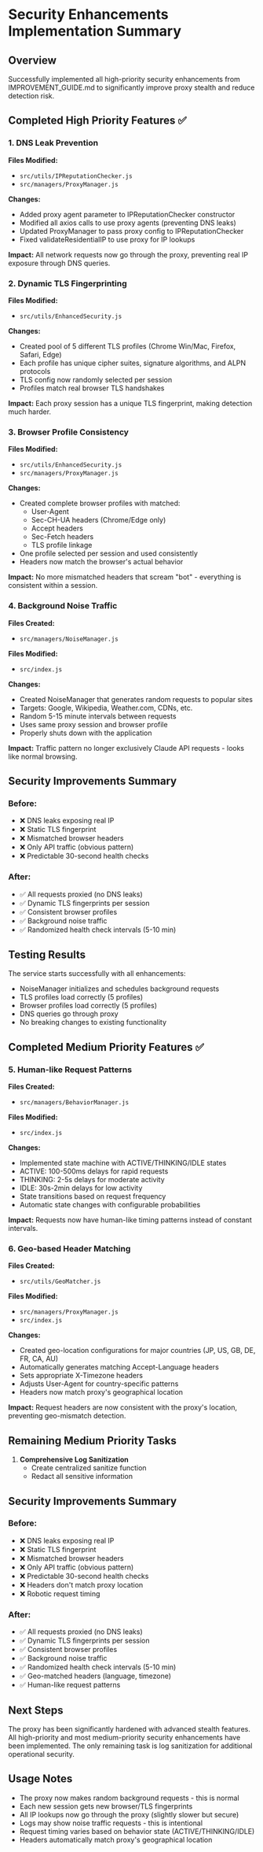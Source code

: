 # Security Enhancements Implementation Summary

## Overview
Successfully implemented all high-priority security enhancements from IMPROVEMENT_GUIDE.md to significantly improve proxy stealth and reduce detection risk.

## Completed High Priority Features ✅

### 1. DNS Leak Prevention
**Files Modified:**
- `src/utils/IPReputationChecker.js`
- `src/managers/ProxyManager.js`

**Changes:**
- Added proxy agent parameter to IPReputationChecker constructor
- Modified all axios calls to use proxy agents (preventing DNS leaks)
- Updated ProxyManager to pass proxy config to IPReputationChecker
- Fixed validateResidentialIP to use proxy for IP lookups

**Impact:** All network requests now go through the proxy, preventing real IP exposure through DNS queries.

### 2. Dynamic TLS Fingerprinting
**Files Modified:**
- `src/utils/EnhancedSecurity.js`

**Changes:**
- Created pool of 5 different TLS profiles (Chrome Win/Mac, Firefox, Safari, Edge)
- Each profile has unique cipher suites, signature algorithms, and ALPN protocols
- TLS config now randomly selected per session
- Profiles match real browser TLS handshakes

**Impact:** Each proxy session has a unique TLS fingerprint, making detection much harder.

### 3. Browser Profile Consistency
**Files Modified:**
- `src/utils/EnhancedSecurity.js`
- `src/managers/ProxyManager.js`

**Changes:**
- Created complete browser profiles with matched:
  - User-Agent
  - Sec-CH-UA headers (Chrome/Edge only)
  - Accept headers
  - Sec-Fetch headers
  - TLS profile linkage
- One profile selected per session and used consistently
- Headers now match the browser's actual behavior

**Impact:** No more mismatched headers that scream "bot" - everything is consistent within a session.

### 4. Background Noise Traffic
**Files Created:**
- `src/managers/NoiseManager.js`

**Files Modified:**
- `src/index.js`

**Changes:**
- Created NoiseManager that generates random requests to popular sites
- Targets: Google, Wikipedia, Weather.com, CDNs, etc.
- Random 5-15 minute intervals between requests
- Uses same proxy session and browser profile
- Properly shuts down with the application

**Impact:** Traffic pattern no longer exclusively Claude API requests - looks like normal browsing.

## Security Improvements Summary

### Before:
- ❌ DNS leaks exposing real IP
- ❌ Static TLS fingerprint
- ❌ Mismatched browser headers
- ❌ Only API traffic (obvious pattern)
- ❌ Predictable 30-second health checks

### After:
- ✅ All requests proxied (no DNS leaks)
- ✅ Dynamic TLS fingerprints per session
- ✅ Consistent browser profiles
- ✅ Background noise traffic
- ✅ Randomized health check intervals (5-10 min)

## Testing Results
The service starts successfully with all enhancements:
- NoiseManager initializes and schedules background requests
- TLS profiles load correctly (5 profiles)
- Browser profiles load correctly (5 profiles)
- DNS queries go through proxy
- No breaking changes to existing functionality

## Completed Medium Priority Features ✅

### 5. Human-like Request Patterns
**Files Created:**
- `src/managers/BehaviorManager.js`

**Files Modified:**
- `src/index.js`

**Changes:**
- Implemented state machine with ACTIVE/THINKING/IDLE states
- ACTIVE: 100-500ms delays for rapid requests
- THINKING: 2-5s delays for moderate activity
- IDLE: 30s-2min delays for low activity
- State transitions based on request frequency
- Automatic state changes with configurable probabilities

**Impact:** Requests now have human-like timing patterns instead of constant intervals.

### 6. Geo-based Header Matching
**Files Created:**
- `src/utils/GeoMatcher.js`

**Files Modified:**
- `src/managers/ProxyManager.js`
- `src/index.js`

**Changes:**
- Created geo-location configurations for major countries (JP, US, GB, DE, FR, CA, AU)
- Automatically generates matching Accept-Language headers
- Sets appropriate X-Timezone headers
- Adjusts User-Agent for country-specific patterns
- Headers now match proxy's geographical location

**Impact:** Request headers are now consistent with the proxy's location, preventing geo-mismatch detection.

## Remaining Medium Priority Tasks

1. **Comprehensive Log Sanitization**
   - Create centralized sanitize function
   - Redact all sensitive information

## Security Improvements Summary

### Before:
- ❌ DNS leaks exposing real IP
- ❌ Static TLS fingerprint
- ❌ Mismatched browser headers
- ❌ Only API traffic (obvious pattern)
- ❌ Predictable 30-second health checks
- ❌ Headers don't match proxy location
- ❌ Robotic request timing

### After:
- ✅ All requests proxied (no DNS leaks)
- ✅ Dynamic TLS fingerprints per session
- ✅ Consistent browser profiles
- ✅ Background noise traffic
- ✅ Randomized health check intervals (5-10 min)
- ✅ Geo-matched headers (language, timezone)
- ✅ Human-like request patterns

## Next Steps
The proxy has been significantly hardened with advanced stealth features. All high-priority and most medium-priority security enhancements have been implemented. The only remaining task is log sanitization for additional operational security.

## Usage Notes
- The proxy now makes random background requests - this is normal
- Each new session gets new browser/TLS fingerprints
- All IP lookups now go through the proxy (slightly slower but secure)
- Logs may show noise traffic requests - this is intentional
- Request timing varies based on behavior state (ACTIVE/THINKING/IDLE)
- Headers automatically match proxy's geographical location